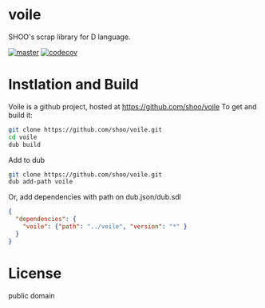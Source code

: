 # voile
SHOO's scrap library for D language.

<!-- [![GitHub tag](https://img.shields.io/github/tag/shoo/voile.svg?maxAge=86400)](#) -->
[![master](https://github.com/shoo/voile/workflows/status/badge.svg)](https://github.com/shoo/voile/actions?query=workflow%3Astatus)
[![codecov](https://codecov.io/gh/shoo/voile/branch/master/graph/badge.svg)](https://codecov.io/gh/shoo/voile)

# Instlation and Build

Voile is a github project, hosted at https://github.com/shoo/voile
To get and build it:

```sh
git clone https://github.com/shoo/voile.git
cd voile
dub build
```

Add to dub
```sh
git clone https://github.com/shoo/voile.git
dub add-path voile
```

Or, add dependencies with path on dub.json/dub.sdl
```json
{
  "dependencies": {
    "voile": {"path": "../voile", "version": "*" }
  }
}
```

# License
public domain
